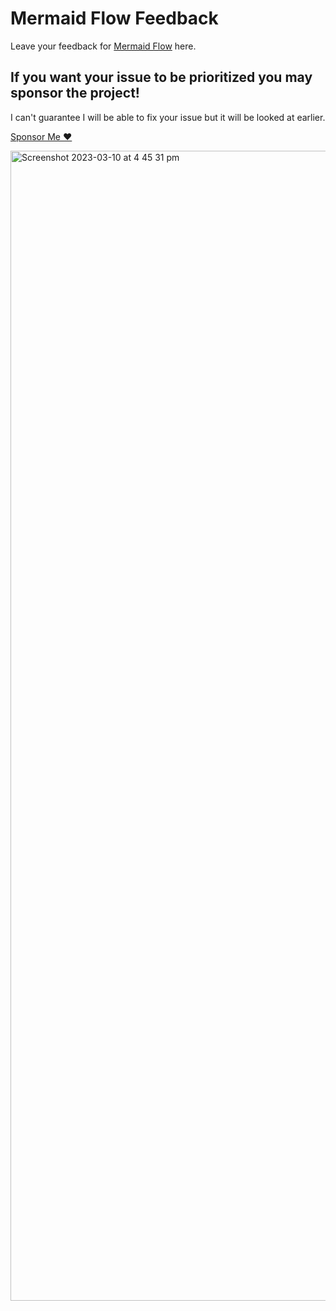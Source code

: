 # Mermaid Flow Feedback
Leave your feedback for [Mermaid Flow](www.mermaidflow.app) here.

## If you want your issue to be prioritized you may sponsor the project!

I can't guarantee I will be able to fix your issue but it will be looked at earlier.

[Sponsor Me ❤️](https://github.com/sponsors/ted-marozzi)


<img width="1840" alt="Screenshot 2023-03-10 at 4 45 31 pm" src="https://user-images.githubusercontent.com/38032037/224233628-c1844ad0-6b6d-41d5-ad77-a2b0084c5444.png">
